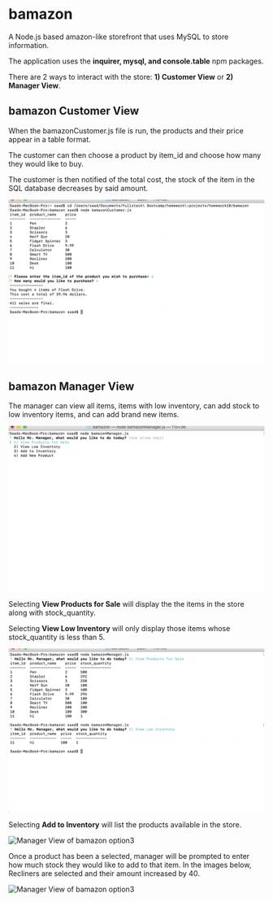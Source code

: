 # bamazon

A Node.js based amazon-like storefront that uses MySQL to store information.

The application uses the **inquirer, mysql, and console.table** npm packages.

There are 2 ways to interact with the store: **1) Customer View** or **2) Manager View**.

## bamazon Customer View

When the bamazonCustomer.js file is run, the products and their price appear in a table format.

The customer can then choose a product by item_id and choose how many they would like to buy.

The customer is then notified of the total cost, the stock of the item in the SQL database decreases by said amount.

<img src="assets/images/customerView.png" alt="Customer View of bamazon">

## bamazon Manager View

The manager can view all items, items with low inventory, can add stock to low inventory items, and can add brand new items.

<img src="assets/images/managerOptions.png" alt="Manager View of bamazon">

Selecting **View Products for Sale** will display the the items in the store along with stock_quantity.

Selecting **View Low Inventory** will only display those items whose stock_quantity is less than 5.

<img src="assets/images/managerFirstTwo.png" alt="Manager View of bamazon first 2 options">

Selecting **Add to Inventory** will list the products available in the store. 

<img src="assets/images/Option3Part1.png" alt="Manager View of bamazon option3">

Once a product has been a selected, manager will be prompted to enter how much stock they would like to add to that item. In the images below, Recliners are selected and their amount increased by 40.

<img src="assets/images/Option3.png" alt="Manager View of bamazon option3">
